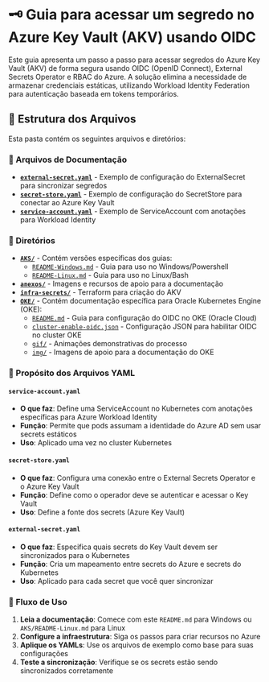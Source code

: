 # 🗝️ Guia para acessar um segredo no Azure Key Vault (AKV) usando OIDC

Este guia apresenta um passo a passo para acessar segredos do Azure Key Vault (AKV) de forma segura usando OIDC (OpenID Connect), External Secrets Operator e RBAC do Azure. A solução elimina a necessidade de armazenar credenciais estáticas, utilizando Workload Identity Federation para autenticação baseada em tokens temporários.

## 📁 Estrutura dos Arquivos

Esta pasta contém os seguintes arquivos e diretórios:

### 📄 Arquivos de Documentação
- **[`external-secret.yaml`](external-secret.yaml)** - Exemplo de configuração do ExternalSecret para sincronizar segredos
- **[`secret-store.yaml`](secret-store.yaml)** - Exemplo de configuração do SecretStore para conectar ao Azure Key Vault
- **[`service-account.yaml`](service-account.yaml)** - Exemplo de ServiceAccount com anotações para Workload Identity

### 📂 Diretórios
- **[`AKS/`](AKS/)** - Contém versões específicas dos guias:
  - [`README-Windows.md`](AKS/README-Windows.md) - Guia para uso no Windows/Powershell
  - [`README-Linux.md`](AKS/README-Linux.md) - Guia para uso no Linux/Bash
- **[`anexos/`](anexos/)** - Imagens e recursos de apoio para a documentação
- **[`infra-secrets/`](infra-secrets/)** - Terraform para criação do AKV
- **[`OKE/`](OKE/)** - Contém documentação específica para Oracle Kubernetes Engine (OKE):
  - [`README.md`](OKE/README.md) - Guia para configuração do OIDC no OKE (Oracle Cloud)
  - [`cluster-enable-oidc.json`](OKE/cluster-enable-oidc.json) - Configuração JSON para habilitar OIDC no cluster OKE
  - [`gif/`](OKE/gif/) - Animações demonstrativas do processo
  - [`img/`](OKE/img/) - Imagens de apoio para a documentação do OKE

### 🎯 Propósito dos Arquivos YAML

#### `service-account.yaml`
- **O que faz**: Define uma ServiceAccount no Kubernetes com anotações específicas para Azure Workload Identity
- **Função**: Permite que pods assumam a identidade do Azure AD sem usar secrets estáticos
- **Uso**: Aplicado uma vez no cluster Kubernetes

#### `secret-store.yaml`
- **O que faz**: Configura uma conexão entre o External Secrets Operator e o Azure Key Vault
- **Função**: Define como o operador deve se autenticar e acessar o Key Vault
- **Uso**: Define a fonte dos secrets (Azure Key Vault)

#### `external-secret.yaml`
- **O que faz**: Especifica quais secrets do Key Vault devem ser sincronizados para o Kubernetes
- **Função**: Cria um mapeamento entre secrets do Azure e secrets do Kubernetes
- **Uso**: Aplicado para cada secret que você quer sincronizar

### 🚀 Fluxo de Uso

1. **Leia a documentação**: Comece com este `README.md` para Windows ou `AKS/README-Linux.md` para Linux
2. **Configure a infraestrutura**: Siga os passos para criar recursos no Azure
3. **Aplique os YAMLs**: Use os arquivos de exemplo como base para suas configurações
4. **Teste a sincronização**: Verifique se os secrets estão sendo sincronizados corretamente